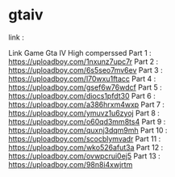 # gtaiv


link :



Link Game Gta IV High comperssed 
Part 1 : https://uploadboy.com/1nxunz7upc7r
Part 2 : https://uploadboy.com/6s5seo7mv6ev
Part 3 : https://uploadboy.com/l70wxu1ftacc
Part 4 : https://uploadboy.com/gsef6w76wdcf
Part 5 : https://uploadboy.com/diocs1pfdt30
Part 6 : https://uploadboy.com/a386hrxm4wxp
Part 7 : https://uploadboy.com/ymuvz1u6zyoj
Part 8 : https://uploadboy.com/o60qd3mm8ts4
Part 9 : https://uploadboy.com/quxnj3dqm9mh
Part 10 : https://uploadboy.com/scocblymvadr
Part 11 : https://uploadboy.com/wko526afut3a
Part 12 : https://uploadboy.com/ovwpcrui0ej5
Part 13 : https://uploadboy.com/98n8i4xwjrtm
